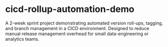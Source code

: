 # cicd-rollup-automation-demo
A 2-week sprint project demonstrating automated version roll-ups, tagging, and branch management in a CICD environment. Designed to reduce manual release management overhead for small data-engineering or analytics teams.
